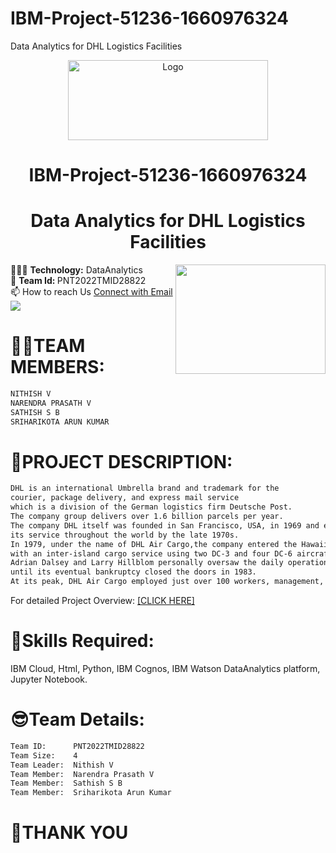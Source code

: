# IBM-Project-51236-1660976324
Data Analytics for DHL Logistics Facilities
<div align="center">
<a href="https://github.com/othneildrew/Best-README-Template">
<img src="https://upload.wikimedia.org/wikipedia/commons/f/fc/IBM_logo_in.jpg" alt="Logo" width="320" height="128" >
</a>
 
# IBM-Project-51236-1660976324
# Data Analytics for DHL Logistics Facilities
<img src="https://cdn.dribbble.com/users/2929464/screenshots/5732611/media/9e4c99f2dccc3103c274715ac928490f.gif" align="right" width="240" height="175"/>
</div>

👨🏻‍💻 <b>Technology:</b> DataAnalytics <br>
📱    <b>Team Id: </b>PNT2022TMID28822 <br>
📫 How to reach Us <a href = "mailto: nithi532002@gmail.com">Connect with Email</a><br>
![](https://komarev.com/ghpvc/?username=IBM-Project-51236-1660976324&label=PROFILE+VIEWS) 
# **👩‍👦TEAM MEMBERS:**    
```html                      
NITHISH V        			
NARENDRA PRASATH V   		
SATHISH S B 			
SRIHARIKOTA ARUN KUMAR	       
``` 

# **📜PROJECT DESCRIPTION:**
```html
DHL is an international Umbrella brand and trademark for the 
courier, package delivery, and express mail service 
which is a division of the German logistics firm Deutsche Post.
The company group delivers over 1.6 billion parcels per year.
The company DHL itself was founded in San Francisco, USA, in 1969 and expanded 
its service throughout the world by the late 1970s. 
In 1979, under the name of DHL Air Cargo,the company entered the Hawaiian Islands 
with an inter-island cargo service using two DC-3 and four DC-6 aircraft.
Adrian Dalsey and Larry Hillblom personally oversaw the daily operations
until its eventual bankruptcy closed the doors in 1983. 
At its peak, DHL Air Cargo employed just over 100 workers, management, and pilots.
```
For detailed Project Overview: [[CLICK HERE]](https://drive.google.com/file/d/1whRyU3rPD5ZW08XOA-jBYUq_X6WC9MG9/view?usp=drivesdk)


# **🎯Skills Required:**
IBM Cloud, Html, Python, IBM Cognos, IBM Watson DataAnalytics platform, Jupyter Notebook.


# **😎Team Details:**
```html
Team ID:      PNT2022TMID28822
Team Size:    4
Team Leader:  Nithish V
Team Member:  Narendra Prasath V
Team Member:  Sathish S B
Team Member:  Sriharikota Arun Kumar
```


# 👋THANK YOU
